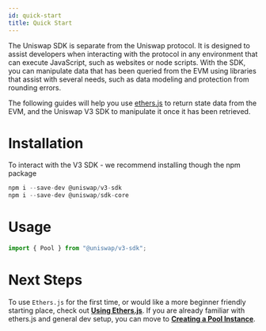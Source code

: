 ```yaml
---
id: quick-start
title: Quick Start
---
```


The Uniswap SDK is separate from the Uniswap protocol. It is designed to assist developers when interacting with the protocol in any environment that can execute JavaScript, such as websites or node scripts. With the SDK, you can manipulate data that has been queried from the EVM using libraries that assist with several needs, such as data modeling and protection from rounding errors.

The following guides will help you use [ethers.js](https://docs.ethers.io/v5/) to return state data from the EVM, and the Uniswap V3 SDK to manipulate it once it has been retrieved.

# Installation

To interact with the V3 SDK - we recommend installing though the npm package

```javascript
npm i --save-dev @uniswap/v3-sdk
npm i --save-dev @uniswap/sdk-core
```

# Usage

```javascript
import { Pool } from "@uniswap/v3-sdk";
```

# Next Steps

To use `Ethers.js` for the first time, or would like a more beginner friendly starting place, check out [**Using Ethers.js**](./02-using-ethers.md). If you are already familiar with ethers.js and general dev setup, you can move to [**Creating a Pool Instance**](./03-creating-a-pool.md).

